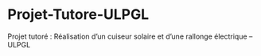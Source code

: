 # Projet-Tutore-ULPGL
Projet tutoré : Réalisation d’un cuiseur solaire et d’une rallonge électrique – ULPGL
